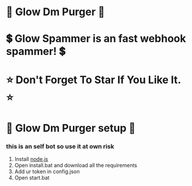# 💎 Glow Dm Purger 💎


# 💲 Glow Spammer is an fast webhook spammer! 💲


# ⭐ Don't Forget To Star If You Like It. ⭐


# 🚀 Glow Dm Purger setup 🚀

### this is an self bot so use it at own risk

1. Install [node.js](https://nodejs.org/en/download/)
2. Open install.bat and download all the requirements
3. Add ur token in config.json
4. Open start.bat
